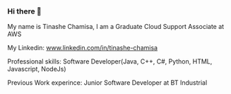### Hi there 👋
My name is Tinashe Chamisa,
I am a Graduate Cloud Support Associate at AWS

My Linkedin: www.linkedin.com/in/tinashe-chamisa

Professional skills: Software Developer(Java, C++, C#, Python, HTML, Javascript, NodeJs)

Previous Work experince: Junior Software Developer at BT Industrial
<!--
**slickjumper/slickjumper** is a ✨ _special_ ✨ repository because its `README.md` (this file) appears on your GitHub profile.

Here are some ideas to get you started:

- 🔭 I’m currently working on ...
- 🌱 I’m currently learning ...
- 👯 I’m looking to collaborate on ...
- 🤔 I’m looking for help with ...
- 💬 Ask me about ...
- 📫 How to reach me: ...
- 😄 Pronouns: ...
- ⚡ Fun fact: ...
-->
